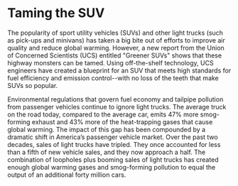 # Taming the SUV
The popularity of sport utility vehicles (SUVs) and other light trucks (such as pick-ups and minivans) has
taken a big bite out of efforts to improve air quality and reduce global warming. However, a new report from the Union of Concerned Scientists (UCS) entitled "Greener SUVs" shows that these highway monsters can be tamed. Using off-the-shelf technology, UCS engineers have created a blueprint for an SUV that meets high standards for fuel efficiency and emission control--with no loss of the teeth that make SUVs so popular.

Environmental regulations that govern fuel economy and tailpipe pollution from passenger vehicles continue to ignore light trucks. The average truck on the road today, compared to the average car, emits 47% more smog-forming exhaust and 43% more of the heat-trapping gases that cause global warming. The impact of this gap
has been compounded by a dramatic shift in America’s passenger vehicle market. Over the past two decades, sales of light trucks have tripled. They once accounted for less than a fifth of new vehicle sales, and they now approach a half. The combination of loopholes plus booming sales of light trucks has created enough global warming gases and smog-forming pollution to equal the output of an additional forty million cars. 